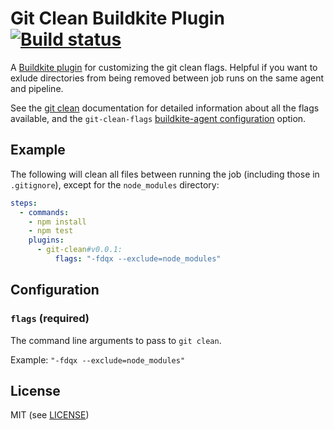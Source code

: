 # Git Clean Buildkite Plugin [![Build status](https://badge.buildkite.com/a900662bffe4351f5e779b68520cfd2bd3e38e3ffc612d67de.svg?branch=master)](https://buildkite.com/buildkite/plugins-git-clean)

A [Buildkite plugin](https://buildkite.com/docs/agent/v3/plugins) for customizing the git clean flags. Helpful if you want to exlude directories from being removed between job runs on the same agent and pipeline.

See the [git clean](https://git-scm.com/docs/git-clean) documentation for detailed information about all the flags available, and the `git-clean-flags` [buildkite-agent configuration](https://buildkite.com/docs/agent/v3/configuration) option.

## Example

The following will clean all files between running the job (including those in `.gitignore`), except for the `node_modules` directory:

```yml
steps:
  - commands:
    - npm install
    - npm test
    plugins:
      - git-clean#v0.0.1:
          flags: "-fdqx --exclude=node_modules"
```

## Configuration

### `flags` (required)

The command line arguments to pass to `git clean`.

Example: `"-fdqx --exclude=node_modules"`

## License

MIT (see [LICENSE](LICENSE))
